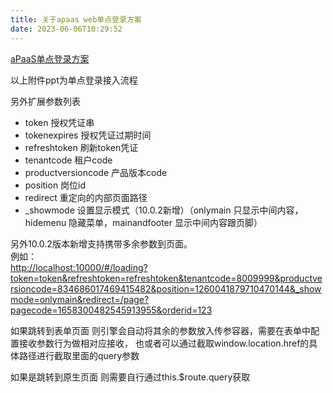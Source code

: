 ```yaml
---
title: 关于apaas web单点登录方案
date: 2023-06-06T10:29:52
---
```


[aPaaS单点登录方案](http://apaas.wxchina.com:8881/wp-content/uploads/aPaaS单点登录方案-1.pdf "aPaaS单点登录方案")

以上附件ppt为单点登录接入流程

另外扩展参数列表

* token 授权凭证串
* tokenexpires 授权凭证过期时间
* refreshtoken 刷新token凭证
* tenantcode 租户code
* productversioncode 产品版本code
* position 岗位id
* redirect 重定向的内部页面路径
* \_showmode 设置显示模式（10.0.2新增）（onlymain 只显示中间内容，hidemenu 隐藏菜单，mainandfooter 显示中间内容跟页脚）

另外10.0.2版本新增支持携带多余参数到页面。  
例如：  
[http://localhost:10000/#/loading?token=token&refreshtoken=refreshtoken&tenantcode=8009999&productversioncode=834686017469415482&position=1260041879710470144&\_showmode=onlymain&redirect=/page?pagecode=1658300482545913955&orderid=123](http://localhost:10000/#/loading?token=token&refreshtoken=refreshtoken&tenantcode=8009999&productversioncode=834686017469415482&position=1260041879710470144&_showmode=onlymain&redirect=/page?pagecode=1658300482545913955&orderid=123)

如果跳转到表单页面 则引擎会自动将其余的参数放入传参容器，需要在表单中配置接收参数行为做相对应接收， 也或者可以通过截取window.location.href的具体路径进行截取里面的query参数

如果是跳转到原生页面 则需要自行通过this.$route.query获取